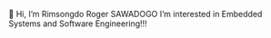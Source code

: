 👋 Hi, I’m Rimsongdo Roger SAWADOGO
  I’m interested in Embedded Systems and Software Engineering!!!


